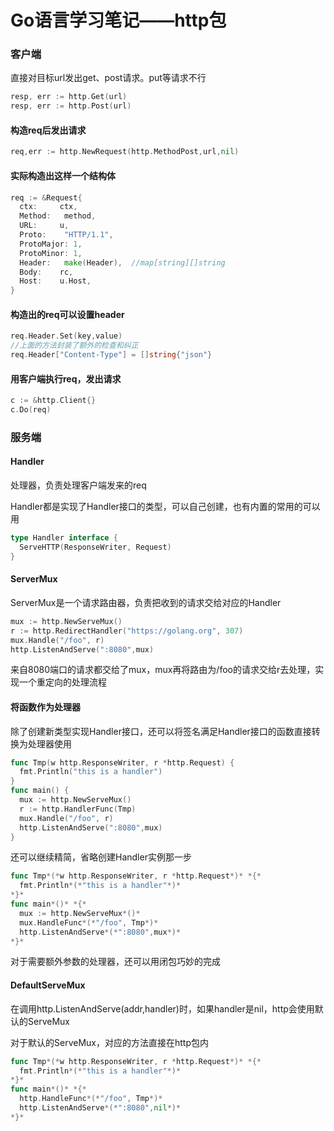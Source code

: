 # Go语言学习笔记——http包

### 客户端

直接对目标url发出get、post请求。put等请求不行

```go
resp, err := http.Get(url)
resp, err := http.Post(url)
```

#### 构造req后发出请求

```go
req,err := http.NewRequest(http.MethodPost,url,nil)
```

#### 实际构造出这样一个结构体

```go
req := &Request{
  ctx:     ctx,
  Method:   method,
  URL:     u,
  Proto:    "HTTP/1.1",
  ProtoMajor: 1,
  ProtoMinor: 1,
  Header:   make(Header),  //map[string][]string
  Body:    rc,
  Host:    u.Host,
}
```

#### 构造出的req可以设置header

```go
req.Header.Set(key,value)
//上面的方法封装了额外的检查和纠正
req.Header["Content-Type"] = []string{"json"}
```

#### 用客户端执行req，发出请求

```go
c := &http.Client{}
c.Do(req)
```

### 服务端

#### Handler

处理器，负责处理客户端发来的req

Handler都是实现了Handler接口的类型，可以自己创建，也有内置的常用的可以用

```go
type Handler interface {
  ServeHTTP(ResponseWriter, Request)
}
```

#### ServerMux

ServerMux是一个请求路由器，负责把收到的请求交给对应的Handler

```go
mux := http.NewServeMux()
r := http.RedirectHandler("https://golang.org", 307)
mux.Handle("/foo", r)
http.ListenAndServe(":8080",mux)
```

来自8080端口的请求都交给了mux，mux再将路由为/foo的请求交给r去处理，实现一个重定向的处理流程

#### 将函数作为处理器

除了创建新类型实现Handler接口，还可以将签名满足Handler接口的函数直接转换为处理器使用

```go
func Tmp(w http.ResponseWriter, r *http.Request) {
  fmt.Println("this is a handler")
}
func main() {
  mux := http.NewServeMux()
  r := http.HandlerFunc(Tmp)
  mux.Handle("/foo", r)
  http.ListenAndServe(":8080",mux)
}
```

还可以继续精简，省略创建Handler实例那一步

```go
func Tmp*(*w http.ResponseWriter, r *http.Request*)* *{*
  fmt.Println*(*"this is a handler"*)*
*}*
func main*()* *{*
  mux := http.NewServeMux*()*
  mux.HandleFunc*(*"/foo", Tmp*)*
  http.ListenAndServe*(*":8080",mux*)*
*}*
```

对于需要额外参数的处理器，还可以用闭包巧妙的完成

#### DefaultServeMux

在调用http.ListenAndServe(addr,handler)时，如果handler是nil，http会使用默认的ServeMux

对于默认的ServeMux，对应的方法直接在http包内

```go
func Tmp*(*w http.ResponseWriter, r *http.Request*)* *{*
  fmt.Println*(*"this is a handler"*)*
*}*
func main*()* *{*
  http.HandleFunc*(*"/foo", Tmp*)*
  http.ListenAndServe*(*":8080",nil*)*
*}*
```

